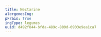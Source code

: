```yaml
---
title: Nectarine
alergenesIng:
pFrais: True
ingType: legumes
uuid: d492f844-bfda-489c-889d-0903e9ea1ca7
---
```

